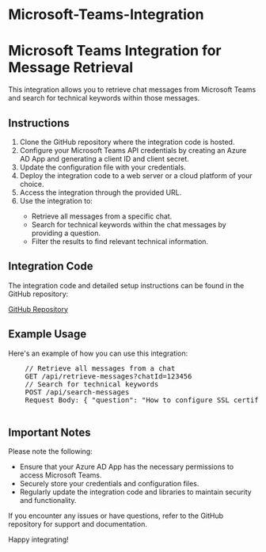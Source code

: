 # Microsoft-Teams-Integration
<!DOCTYPE html>
<html lang="en">
<head>
    <meta charset="UTF-8">
    <meta name="viewport" content="width=device-width, initial-scale=1.0">
    <title>Microsoft Teams Integration for Message Retrieval</title>
</head>
<body>
    <h1>Microsoft Teams Integration for Message Retrieval</h1>
    <p>This integration allows you to retrieve chat messages from Microsoft Teams and search for technical keywords within those messages.</p>
    <h2>Instructions</h2>
    <ol>
        <li>Clone the GitHub repository where the integration code is hosted.</li>
        <li>Configure your Microsoft Teams API credentials by creating an Azure AD App and generating a client ID and client secret.</li>
        <li>Update the configuration file with your credentials.</li>
        <li>Deploy the integration code to a web server or a cloud platform of your choice.</li>
        <li>Access the integration through the provided URL.</li>
        <li>Use the integration to:</li>
        <ul>
            <li>Retrieve all messages from a specific chat.</li>
            <li>Search for technical keywords within the chat messages by providing a question.</li>
            <li>Filter the results to find relevant technical information.</li>
        </ul>
    </ol>
    <h2>Integration Code</h2>
    <p>The integration code and detailed setup instructions can be found in the GitHub repository:</p>
    <p><a href="(https://github.com/omar3anan/Microsoft-Teams-Integration)" target="_blank">GitHub Repository</a></p>
    <h2>Example Usage</h2>
    <p>Here's an example of how you can use this integration:</p>
    <pre>
    // Retrieve all messages from a chat
    GET /api/retrieve-messages?chatId=123456
    // Search for technical keywords
    POST /api/search-messages
    Request Body: { "question": "How to configure SSL certificate" }
    </pre>
    <h2>Important Notes</h2>
    <p>Please note the following:</p>
    <ul>
        <li>Ensure that your Azure AD App has the necessary permissions to access Microsoft Teams.</li>
        <li>Securely store your credentials and configuration files.</li>
        <li>Regularly update the integration code and libraries to maintain security and functionality.</li>
    </ul>
    <p>If you encounter any issues or have questions, refer to the GitHub repository for support and documentation.</p>
    <p>Happy integrating!</p>
</body>
</html>

